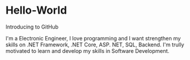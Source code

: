 # Hello-World
Introducing to GitHub

I'm a Electronic Engineer, I love programming and I want strengthen my skills on .NET Framework, .NET Core, ASP. NET, SQL, Backend.
I'm trully motivated to learn and develop my skills in Software Development.
